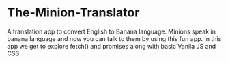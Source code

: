 # The-Minion-Translator
A translation app to convert English to Banana language. 
Minions speak in banana language and now you can talk to them by using this fun app. 
In this app we get to explore fetch() and promises along with basic Vanila JS and CSS.
